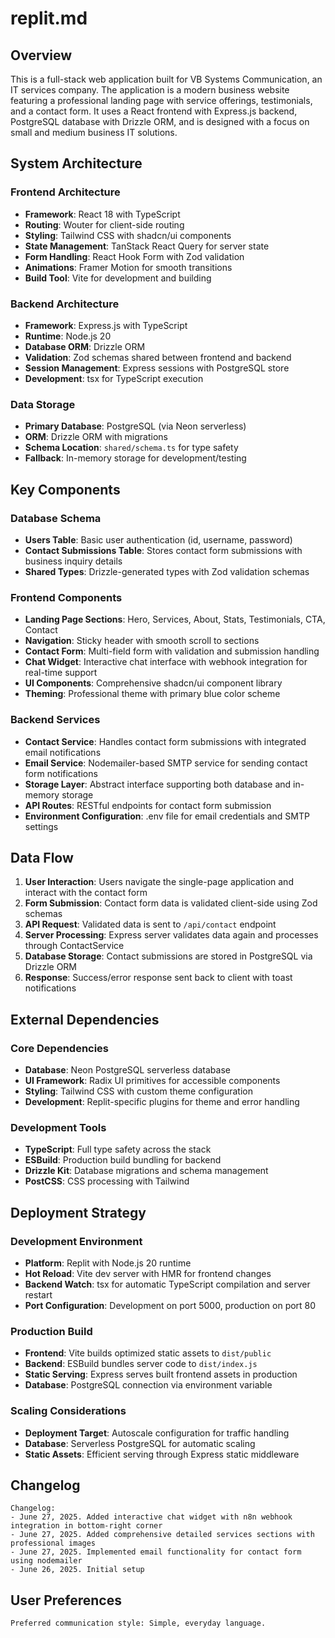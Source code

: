 # replit.md

## Overview

This is a full-stack web application built for VB Systems Communication, an IT services company. The application is a modern business website featuring a professional landing page with service offerings, testimonials, and a contact form. It uses a React frontend with Express.js backend, PostgreSQL database with Drizzle ORM, and is designed with a focus on small and medium business IT solutions.

## System Architecture

### Frontend Architecture
- **Framework**: React 18 with TypeScript
- **Routing**: Wouter for client-side routing
- **Styling**: Tailwind CSS with shadcn/ui components
- **State Management**: TanStack React Query for server state
- **Form Handling**: React Hook Form with Zod validation
- **Animations**: Framer Motion for smooth transitions
- **Build Tool**: Vite for development and building

### Backend Architecture
- **Framework**: Express.js with TypeScript
- **Runtime**: Node.js 20
- **Database ORM**: Drizzle ORM
- **Validation**: Zod schemas shared between frontend and backend
- **Session Management**: Express sessions with PostgreSQL store
- **Development**: tsx for TypeScript execution

### Data Storage
- **Primary Database**: PostgreSQL (via Neon serverless)
- **ORM**: Drizzle ORM with migrations
- **Schema Location**: `shared/schema.ts` for type safety
- **Fallback**: In-memory storage for development/testing

## Key Components

### Database Schema
- **Users Table**: Basic user authentication (id, username, password)
- **Contact Submissions Table**: Stores contact form submissions with business inquiry details
- **Shared Types**: Drizzle-generated types with Zod validation schemas

### Frontend Components
- **Landing Page Sections**: Hero, Services, About, Stats, Testimonials, CTA, Contact
- **Navigation**: Sticky header with smooth scroll to sections
- **Contact Form**: Multi-field form with validation and submission handling
- **Chat Widget**: Interactive chat interface with webhook integration for real-time support
- **UI Components**: Comprehensive shadcn/ui component library
- **Theming**: Professional theme with primary blue color scheme

### Backend Services
- **Contact Service**: Handles contact form submissions with integrated email notifications
- **Email Service**: Nodemailer-based SMTP service for sending contact form notifications
- **Storage Layer**: Abstract interface supporting both database and in-memory storage
- **API Routes**: RESTful endpoints for contact form submission
- **Environment Configuration**: .env file for email credentials and SMTP settings

## Data Flow

1. **User Interaction**: Users navigate the single-page application and interact with the contact form
2. **Form Submission**: Contact form data is validated client-side using Zod schemas
3. **API Request**: Validated data is sent to `/api/contact` endpoint
4. **Server Processing**: Express server validates data again and processes through ContactService
5. **Database Storage**: Contact submissions are stored in PostgreSQL via Drizzle ORM
6. **Response**: Success/error response sent back to client with toast notifications

## External Dependencies

### Core Dependencies
- **Database**: Neon PostgreSQL serverless database
- **UI Framework**: Radix UI primitives for accessible components
- **Styling**: Tailwind CSS with custom theme configuration
- **Development**: Replit-specific plugins for theme and error handling

### Development Tools
- **TypeScript**: Full type safety across the stack
- **ESBuild**: Production build bundling for backend
- **Drizzle Kit**: Database migrations and schema management
- **PostCSS**: CSS processing with Tailwind

## Deployment Strategy

### Development Environment
- **Platform**: Replit with Node.js 20 runtime
- **Hot Reload**: Vite dev server with HMR for frontend changes
- **Backend Watch**: tsx for automatic TypeScript compilation and server restart
- **Port Configuration**: Development on port 5000, production on port 80

### Production Build
- **Frontend**: Vite builds optimized static assets to `dist/public`
- **Backend**: ESBuild bundles server code to `dist/index.js`
- **Static Serving**: Express serves built frontend assets in production
- **Database**: PostgreSQL connection via environment variable

### Scaling Considerations
- **Deployment Target**: Autoscale configuration for traffic handling
- **Database**: Serverless PostgreSQL for automatic scaling
- **Static Assets**: Efficient serving through Express static middleware

## Changelog

```
Changelog:
- June 27, 2025. Added interactive chat widget with n8n webhook integration in bottom-right corner
- June 27, 2025. Added comprehensive detailed services sections with professional images
- June 27, 2025. Implemented email functionality for contact form using nodemailer
- June 26, 2025. Initial setup
```

## User Preferences

```
Preferred communication style: Simple, everyday language.
```